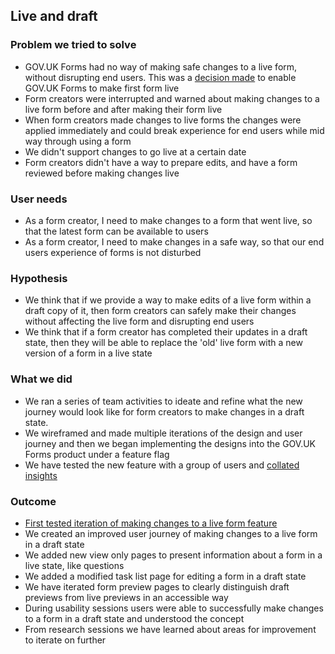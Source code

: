 ## Live and draft

### Problem we tried to solve

- GOV.UK Forms had no way of making safe changes to a live form, without disrupting end users. This was a [decision made](https://github.com/alphagov/forms/blob/main/decision-record/DR007-form-is-live-first-then-add-draft.MD) to enable GOV.UK Forms to make first form live 
- Form creators were interrupted and warned about making changes to a live form before and after making their form live
- When form creators made changes to live forms the changes were applied immediately and could break experience for end users while mid way through using a form
- We didn't support changes to go live at a certain date
- Form creators didn't have a way to prepare edits, and have a form reviewed before making changes live

### User needs

- As a form creator, I need to make changes to a form that went live, so that the latest form can be available to users
- As a form creator, I need to make changes in a safe way, so that our end users experience of forms is not disturbed

### Hypothesis

- We think that if we provide a way to make edits of a live form within a draft copy of it, then form creators can safely make their changes without affecting the live form and disrupting end users
- We think that if a form creator has completed their updates in a draft state, then they will be able to replace the 'old' live form with a new version of a form in a live state

### What we did

- We ran a series of team activities to ideate and refine what the new journey would look like for form creators to make changes in a draft state.
- We wireframed and made multiple iterations of the design and user journey and then we began implementing the designs into the GOV.UK Forms product under a feature flag
- We have tested the new feature with a group of users and [collated insights](https://docs.google.com/document/d/1FJnES5zJoL6-kYUMmdKOUBcfWi6caYfrCdnL7iypzw4/edit?usp=sharing)

### Outcome

- [First tested iteration of making changes to a live form feature](/design/features/live-draft/README.md)
- We created an improved user journey of making changes to a live form in a draft state
- We added new view only pages to present information about a form in a live state, like questions
- We added a modified task list page for editing a form in a draft state
- We have iterated form preview pages to clearly distinguish draft previews from live previews in an accessible way
- During usability sessions users were able to successfully make changes to a form in a draft state and understood the concept
- From research sessions we have learned about areas for improvement to iterate on further
